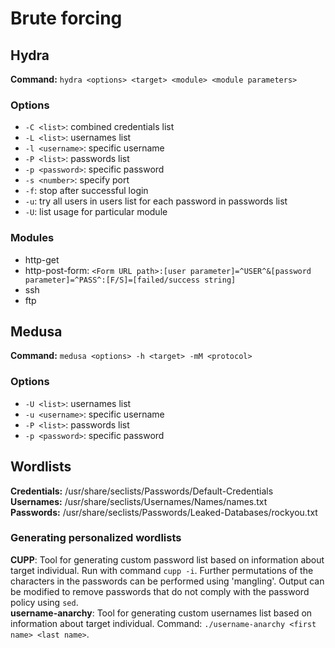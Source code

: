 # Brute forcing

## Hydra
__Command:__ ```hydra <options> <target> <module> <module parameters>```

### Options
- ```-C <list>```: combined credentials list
- ```-L <list>```: usernames list
- ```-l <username>```: specific username
- ```-P <list>```: passwords list
- ```-p <password>```: specific password
- ```-s <number>```: specify port
- ```-f```: stop after successful login
- ```-u```: try all users in users list for each password in passwords list
- ```-U```: list usage for particular module

### Modules
- http-get
- http-post-form: ```<Form URL path>:[user parameter]=^USER^&[password parameter]=^PASS^:[F/S]=[failed/success string]```
- ssh
- ftp

## Medusa
__Command:__ ```medusa <options> -h <target> -mM <protocol>```

### Options
- ```-U <list>```: usernames list
- ```-u <username>```: specific username
- ```-P <list>```: passwords list
- ```-p <password>```: specific password

## Wordlists
__Credentials:__ /usr/share/seclists/Passwords/Default-Credentials  
__Usernames:__ /usr/share/seclists/Usernames/Names/names.txt  
__Passwords:__ /usr/share/seclists/Passwords/Leaked-Databases/rockyou.txt

### Generating personalized wordlists
__CUPP__: Tool for generating custom password list based on information about target individual. Run with command ```cupp -i```. Further permutations of the characters in the passwords can be performed using 'mangling'. Output can be modified to remove passwords that do not comply with the password policy using ```sed```.  
__username-anarchy__: Tool for generating custom usernames list based on information about target individual. Command: ```./username-anarchy <first name> <last name>```.